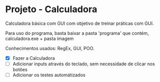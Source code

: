 # Projeto - Calculadora
 Calculadora básica com GUI com objetivo de treinar práticas com GUI.
 
 Para uso do programa, basta baixar a pasta 'programa' que contém, calculadora.exe + pasta imagem
 
 Conhecimentos usados: RegEx, GUI, POO.
 
- [x] Fazer a Calculadora
- [ ] Adicionar inputs através do teclado, sem necessidade de clicar nos botões
- [ ] Adicionar os testes automátizados
